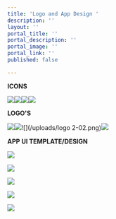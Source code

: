```yaml
---
title: 'Logo and App Design '
description: ''
layout: ''
portal_title: ''
portal_description: ''
portal_image: ''
portal_link: ''
published: false

---
```

**ICONS**

![](/uploads/money_pig_icon.png)![](/uploads/salary_icon.png)![](/uploads/ikk_icon.png)![](/uploads/scrabble_icon.png)

**LOGO'S**

![](/uploads/iungo_yoga_logo-02.png)![](/uploads/iungo_yoga_pres.png)![](/uploads/logo 2-02.png)![](/uploads/cards.png)

**APP UI TEMPLATE/DESIGN**

![](/uploads/app_overview.png)

![](/uploads/app_1-02.png)

![](/uploads/apps-02-02.png)

![](/uploads/app_3-02.png)

![](/uploads/app_3-03-03.png)
